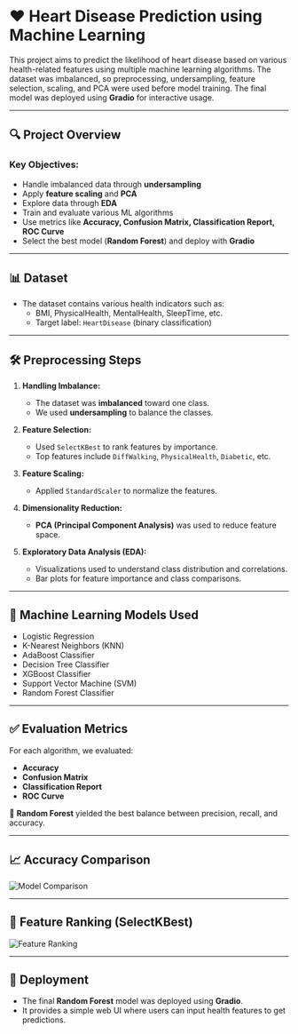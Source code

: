 # ❤️ Heart Disease Prediction using Machine Learning

This project aims to predict the likelihood of heart disease based on various health-related features using multiple machine learning algorithms. The dataset was imbalanced, so preprocessing, undersampling, feature selection, scaling, and PCA were used before model training. The final model was deployed using **Gradio** for interactive usage.

---

## 🔍 Project Overview

### Key Objectives:
- Handle imbalanced data through **undersampling**
- Apply **feature scaling** and **PCA**
- Explore data through **EDA**
- Train and evaluate various ML algorithms
- Use metrics like **Accuracy, Confusion Matrix, Classification Report, ROC Curve**
- Select the best model (**Random Forest**) and deploy with **Gradio**

---

## 📊 Dataset

- The dataset contains various health indicators such as:
  - BMI, PhysicalHealth, MentalHealth, SleepTime, etc.
  - Target label: `HeartDisease` (binary classification)

---

## 🛠️ Preprocessing Steps

1. **Handling Imbalance:**
   - The dataset was **imbalanced** toward one class.
   - We used **undersampling** to balance the classes.

2. **Feature Selection:**
   - Used `SelectKBest` to rank features by importance.
   - Top features include `DiffWalking`, `PhysicalHealth`, `Diabetic`, etc.

3. **Feature Scaling:**
   - Applied `StandardScaler` to normalize the features.

4. **Dimensionality Reduction:**
   - **PCA (Principal Component Analysis)** was used to reduce feature space.

5. **Exploratory Data Analysis (EDA):**
   - Visualizations used to understand class distribution and correlations.
   - Bar plots for feature importance and class comparisons.

---

## 🤖 Machine Learning Models Used

- Logistic Regression
- K-Nearest Neighbors (KNN)
- AdaBoost Classifier
- Decision Tree Classifier
- XGBoost Classifier
- Support Vector Machine (SVM)
- Random Forest Classifier

---

## ✅ Evaluation Metrics

For each algorithm, we evaluated:

- **Accuracy**
- **Confusion Matrix**
- **Classification Report**
- **ROC Curve**

📌 **Random Forest** yielded the best balance between precision, recall, and accuracy.

---

## 📈 Accuracy Comparison

![Model Comparison](./path_to_your_accuracy_plot.png)

---

## 🔬 Feature Ranking (SelectKBest)

![Feature Ranking](./path_to_feature_ranking_plot.png)

---

## 🚀 Deployment

- The final **Random Forest** model was deployed using **Gradio**.
- It provides a simple web UI where users can input health features to get predictions.
